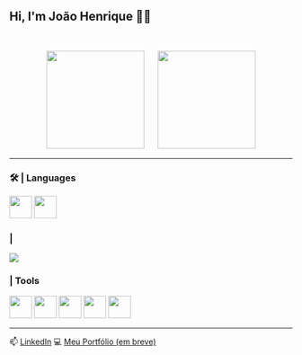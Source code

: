 ## Hi, I'm João Henrique 👨‍💻
&nbsp;
<div align="center">
    <img height="174" src="https://github-readme-stats.vercel.app/api?username=joaohgp-dev&show_icons=true&theme=gotham&hide_border=true" />
      &nbsp;&nbsp;&nbsp;&nbsp;
    <img height="174" src="https://github-readme-stats.vercel.app/api/top-langs/?username=joaohgp-dev&size_weight=0.5&count_weight=0.5&theme=gotham&layout=compact&card_width=320&hide_border=true" />
</div>

---
### 🛠️ | Languages

<div>
  <img height="40" src="https://devicon-website.vercel.app/api/python/original.svg"></img>
  <img height="40" src="https://devicon-website.vercel.app/api/cplusplus/original.svg"></img>
</div>

### |

<img src="https://devicon-website.vercel.app/api/bash/original.svg"></img>

### | Tools


<div>
  <img height="40" src="https://devicon-website.vercel.app/api/linux/original.svg"></img>
  <img height="40" src="https://devicon-website.vercel.app/api/tensorflow/original.svg"></img>
  <img height="40" src="https://devicon-website.vercel.app/api/pytorch/original.svg"></img>
  <img height="40" src="https://devicon-website.vercel.app/api/pandas/original.svg"></img>
  <img height="40" src="https://devicon-website.vercel.app/api/numpy/original.svg"></img>
</div>

----

📫 [LinkedIn](https://linkedin.com/in/joao-henrique-gomes-pereira-07921831b)
💻 [Meu Portfólio (em breve)](https://joaohgp.dev)
